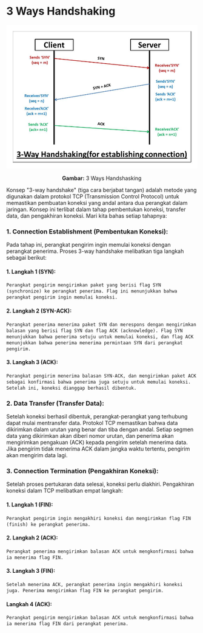 # 3 Ways Handshaking

<div align="center">
<img src="assets/3-ways-handshaking.jpg">
<p><strong>Gambar:</strong> 3 Ways Handshasking</p>
</div>

Konsep "3-way handshake" (tiga cara berjabat tangan) adalah metode yang digunakan dalam protokol TCP (Transmission Control Protocol) untuk memastikan pembuatan koneksi yang andal antara dua perangkat dalam jaringan. Konsep ini terlibat dalam tahap pembentukan koneksi, transfer data, dan pengakhiran koneksi. Mari kita bahas setiap tahapnya:

### 1. Connection Establishment (Pembentukan Koneksi):
Pada tahap ini, perangkat pengirim ingin memulai koneksi dengan perangkat penerima. Proses 3-way handshake melibatkan tiga langkah sebagai berikut:

#### 1. Langkah 1 (SYN): 
    Perangkat pengirim mengirimkan paket yang berisi flag SYN (synchronize) ke perangkat penerima. Flag ini menunjukkan bahwa perangkat pengirim ingin memulai koneksi.

#### 2. Langkah 2 (SYN-ACK): 
    Perangkat penerima menerima paket SYN dan merespons dengan mengirimkan balasan yang berisi flag SYN dan flag ACK (acknowledge). Flag SYN menunjukkan bahwa penerima setuju untuk memulai koneksi, dan flag ACK menunjukkan bahwa penerima menerima permintaan SYN dari perangkat pengirim.

#### 3. Langkah 3 (ACK): 
    Perangkat pengirim menerima balasan SYN-ACK, dan mengirimkan paket ACK sebagai konfirmasi bahwa penerima juga setuju untuk memulai koneksi. Setelah ini, koneksi dianggap berhasil dibentuk.

### 2. Data Transfer (Transfer Data):
Setelah koneksi berhasil dibentuk, perangkat-perangkat yang terhubung dapat mulai mentransfer data. Protokol TCP memastikan bahwa data dikirimkan dalam urutan yang benar dan tiba dengan andal. Setiap segmen data yang dikirimkan akan diberi nomor urutan, dan penerima akan mengirimkan pengakuan (ACK) kepada pengirim setelah menerima data. Jika pengirim tidak menerima ACK dalam jangka waktu tertentu, pengirim akan mengirim data lagi.

### 3. Connection Termination (Pengakhiran Koneksi):
Setelah proses pertukaran data selesai, koneksi perlu diakhiri. Pengakhiran koneksi dalam TCP melibatkan empat langkah:

#### 1. Langkah 1 (FIN): 
    Perangkat pengirim ingin mengakhiri koneksi dan mengirimkan flag FIN (finish) ke perangkat penerima.

#### 2. Langkah 2 (ACK): 
    Perangkat penerima mengirimkan balasan ACK untuk mengkonfirmasi bahwa ia menerima flag FIN.

#### 3. Langkah 3 (FIN): 
    Setelah menerima ACK, perangkat penerima ingin mengakhiri koneksi juga. Penerima mengirimkan flag FIN ke perangkat pengirim.

#### Langkah 4 (ACK): 
    Perangkat pengirim mengirimkan balasan ACK untuk mengkonfirmasi bahwa ia menerima flag FIN dari perangkat penerima.



    

